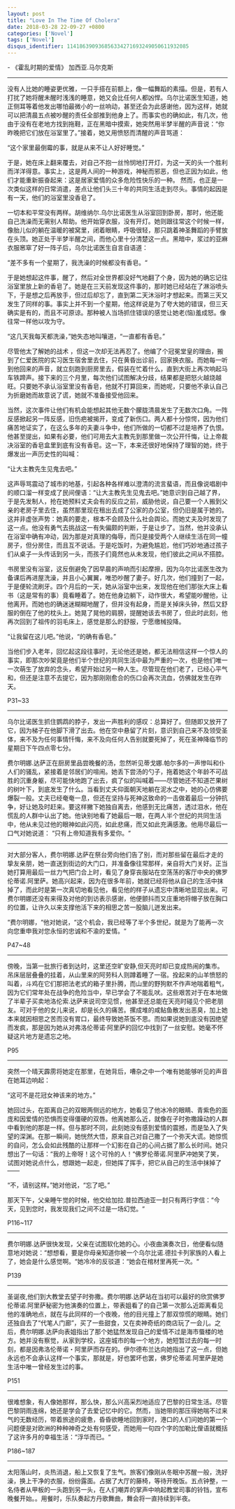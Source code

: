 ```yaml
---
layout: post
title: "Love In The Time Of Cholera"
date: 2018-03-28 22-09-27 +0800
categories: ['Novel']
tags: ['Novel']
disqus_identifier: 114186390936856334271693249050611932085
---
```


\- 《霍乱时期的爱情》 加西亚.马尔克斯

- - -

没有人比她的睡姿更优雅，一只手搭在前额上，像一幅舞蹈的素描。但是，若有人打扰了她将醒未醒时浅浅的睡意，她又会比任何人都凶悍。乌尔比诺医生知道，她正侧耳等着他发出哪怕最微小的一丝响动，甚至还会为此感谢他，因为这样，她就可以把清晨五点被吵醒的责任全部推到他身上了。而事实也的确如此，有几次，他由于没有在老地方找到拖鞋，正在黑暗中摸索，她突然用半梦半醒的声音说：“你昨晚把它们放在浴室里了。”接着，她又用愤怒而清醒的声音骂道：

“这个家里最倒霉的事，就是从来不让人好好睡觉。”

于是，她在床上翻来覆去，对自己不抱一丝怜悯地打开灯，为这一天的头一个胜利而洋洋得意。事实上，这是两人间的一种游戏，神秘而邪恶，但也正因为如此，他们才能重新振奋起来：这是居家爱情的众多危险性快乐的一种。 然而，也正是一次类似这样的日常消遣，差点让他们头三十年的共同生活走到尽头。事情的起因是有一天，他们的浴室里没香皂了。

一切本和平常没有两样。胡维纳尔.乌尔比诺医生从浴室回到卧房，那时，他还能自己洗澡而无需别人帮助。他开始穿衣服，没有开灯。她则跟往常这个时候一样，像胎儿似的躺在温暖的被窝里，闭着眼睛，呼吸很轻，那只跳着神圣舞蹈的手臂放在头顶。她正处于半梦半醒之间，而他心里十分清楚这一点。黑暗中，浆过的亚麻衣服窸窣了好一阵子后，乌尔比诺医生自言自语道：

“差不多有一个星期了，我洗澡的时候都没有香皂。“

于是她想起这件事，醒了，然后对全世界都没好气地翻了个身，因为她的确忘记往浴室里放上新的香皂了。她是在三天前发现这件事的，那时她已经站在了淋浴喷头下，于是想之后再放手，但过后却忘了，直到第二天沐浴时才想起来。而第三天又发生了同样的事。事实上并不到一个星期，他这样说是为了夸大她的错误，但三天确实是有的，而且不可原谅。那种被人当场抓住错误的感觉让她老(恼)羞成怒。像往常一样他以攻为守。

“这几天我每天都洗澡，”她失态地叫嚷道，“一直都有香皂。”

尽管他太了解她的战术 ，但这一次却无法再忍了。他编了个冠冕堂皇的理由，搬到了仁爱医院的实习医生宿舍里去住，只在黄昏出诊前，回家换衣服。而她每一听到他回来的声音，就立刻跑到厨房里去，假装在忙着什么，直到大街上再次响起马车铁蹄声。接下来的三个月里，每次他们试图解决分歧，结果都是把怒火越烧越旺。只要她不承认浴室里没有香皂，他就不打算回来，而她呢，只要他不承认自己为折磨她而故意说了谎，她就不准备接受他回来。

当然，这次事件让他们有机会能想起其他无数个朦胧清晨发生了无数次口角。一阵反感掀起另一阵反感，旧伤疤被揭开，变成了新伤口。两人都十分惊愕，因为他们痛苦地证实了，在这么多年的夫妻斗争中，他们所做的一切都不过是培养了仇恨。他甚至提出，如果有必要，他们可用去大主教先到那里做一次公开忏悔，让上帝裁决浴室的香皂盒里到底有没有香皂。这一下，本来还很好地保持了理智的她，终于爆发出一声历史性的叫喊：

“让大主教先生见鬼去吧。”

这声辱骂震动了城市的地基，引起各种各样难以澄清的流言蜚语，而且像说唱剧中的顺口溜一样变成了民间俚语：“让大主教先生见鬼去吧。”她意识到自己越了界，于是先发制人，抢在她预料丈夫会有的反应之前，威胁他说，自己要一个人搬到父亲的老房子里去住，虽然那里现在租出去成了公家的办公室，但仍旧是属于她的。这并非虚张声势：她真的要走，根本不会顾及什么社会舆论。而她丈夫及时发现了这一点。他没有勇气去挑战这一有失偏颇的判断，于是让步了。当然，他并没承认在浴室中确有冲动，因为那是对真理的侮辱，而只是接受两个人继续生活在同一幢房子，但分房住，而且互不说话。于是吃饭时，为避免尴尬，他们巧妙地通过孩子们从桌子一头传话到另一头，而孩子们竟然也从未发现，他们彼此之间从不搭腔。

书房里没有浴室，这反倒避免了因早晨的声响而引起摩擦，因为乌尔比诺医生改为备课后再进屋洗澡，并且小心翼翼，唯恐吵醒了妻子。好几次，他们撞到了一起，于是便轮流刷牙。四个月后的一天，她从浴室中出来，发现他在他们那张大床上看书（这是常有的事）竟看睡着了。她在他身边躺下，动作很大，希望能吵醒他，让他离开。而她也的确迷迷糊糊地醒了，但并没有起身，而是关掉床头钟，然后又舒服的倒在了他的枕头上。她晃了晃他的肩膀，提醒她该去书房了，但此时此刻，他再次回到了祖传的羽毛床上，感觉是那么的舒服，宁愿缴械投降。

“让我留在这儿吧。”他说，“的确有香皂。”

当他们步入老年，回忆起这段往事时，无论他还是她，都无法相信这样一个惊人的事实，即那次吵架竟是他们半个世纪的共同生活中最为严重的一次，也是他们唯一一次萌生了放弃的念头，希望开始过另一种人生。尽管现在他们老了，已经心平气和，但还是注意不去提它，因为那刚刚愈合的伤口会再次流血，仿佛就发生在昨天。 

P31~33

- - -

乌尔比诺医生抓住鹦鹉的脖子，发出一声胜利的感叹：总算好了。但随即又放开了它，因为梯子在他脚下滑了出去。他在空中悬留了片刻，意识到自己来不及领受圣体，来不及为任何事情忏悔，来不及向任何人告别就要死掉了，死在圣神降临节的星期日下午四点零七分。

费尔明娜.达萨正在厨房里品尝晚餐的汤，忽然听见蒂戈娜.帕尔多的一声惨叫和仆人们的骚乱，紧接着是邻居们的喧闹。她丢下尝汤的勺子，拖着她这个年龄不可战胜的沉重身躯，尽可能快地跑了出去，疯了似的叫喊着——尽管她还不知道芒果树的树叶下，到底发生了什么。当看到丈夫仰面朝天地躺在泥水之中，她的心仿佛要爆裂一般。丈夫已经奄奄一息，但还在坚持与死神这致命的一击做着最后一分钟抗争，好让她及时赶来。要这样撇下她独自离去，他感到无比痛苦，透过泪水，他在慌乱的人群中认出了她。他诀别地看了她最后一眼，在两人半个世纪的共同生活中，他从未见过他的眼神如此闪亮，如此悲痛，而又如此充满感激。他用尽最后一口气对她说道： “只有上帝知道我有多爱你。“

- - -

对大部分客人，费尔明娜.达萨在祭台旁向他们告了别，而对那些留在最后才走的挚友亲朋，她一直送到街边的大门口，并准备像往常那样，亲自将大门关好。正当她打算用最后一丝力气把门合上时，看见了身穿丧服站在空荡荡的客厅中央的佛罗伦蒂诺.阿里萨。她高兴起来，因为在很多年前，她就已经将他从自己的生活中抹掉了，而此时是第一次真切地看见他，看见他的样子从遗忘中清晰地显现出来。可费尔明娜还没有来得及对他的到访表示感谢，他便颤抖而又庄重地将帽子放在胸口的位置，让许久以来支撑他活下来的相思之苦一股脑儿迸发出来。

“费尔明娜，“他对她说，“这个机会，我已经等了半个多世纪，就是为了能再一次向您重申我对您永恒的忠诚和不渝的爱情。“

P47~48

- - -

傍晚，当第一批旅行者到达时，这里还空旷安静,但天亮时却已变成热闹的集市。吊床层层叠叠的挂着，从山里来的阿劳科人则蹲着睡了一宿。拴起来的山羊愤怒的叫着，斗鸡在它们那把法老式的箱子里扑腾，而山里的野狗默不作声地喘着粗气，因为它们常年处在战争的危险当中，早已学会了不能乱吠。这些艰苦对于在本地做了半辈子买卖地洛伦索.达萨来说司空见惯，他甚至还总能在天亮时碰见个把老朋友。可对于他的女儿来说，却是长久的痛苦。摞成堆的咸鲇鱼散发出恶臭，加上她本来就因相思之苦而没有胃口，最终导致她茶饭不思。而如果说她到底没有因绝望而发疯，那是因为她从对弗洛伦蒂诺·阿里萨的回忆中找到了一丝安慰。她毫不怀疑这片地方是遗忘之地。

P95

- - -

突然一个晴天霹雳将她定在那里，在她背后，嘈杂之中一个唯有她能够听见的声音在她耳边响起：

“这可不是花冠女神该来的地方。”

她回过头，在距离自己的双眼两侧远的地方，她看见了他冰冷的眼睛、青紫色的面庞和因爱情的恐惧而变得僵硬的双唇。他离她那么近，就像在子时弥撒躁动的人群中看到他的那是一样。但与那时不同，此刻她没有感到爱情的震撼，而是坠入了失望的深渊。在那一瞬间，她恍然大悟，原来自己对自己撒了一个弥天大谎。她惊慌的自问，怎么会如此残酷的让那样一个幻影在自己的心间占据了那么长时间。她只想出了一句话：“我的上帝呀！这个可怜的人！“佛罗伦蒂诺.阿里萨冲她笑了笑，试图对她说点什么，想跟她一起走，但她挥了挥手，把它从自己的生活中抹掉了——

“不，请别这样。”她对他说，“忘了吧。”

那天下午，父亲睡午觉的时候，他交给加拉.普拉西迪亚一封只有两行字信：“今天，见到您时，我发现我们之间不过是一场幻觉。“

P116~117

- - -

费尔明娜.达萨很快发现，父亲在试图软化她的心。小夜曲演奏次日，他便看似随意地对她说：“想想看，要是你母亲知道你被一个乌尔比诺.德拉卡列家族的人看上了，她会是什么感觉啊。“她冷冷的反驳道：“她会在棺材里再死一次。“

P139

- - -

圣诞夜,他们到大教堂去望子时弥撒。费尔明娜.达萨站在当初可以最好的欣赏佛罗伦蒂诺.阿里萨秘密为他演奏的位置上，带表姐看了的自己第一次那么近距离看见他的准确地点，就在与此同样的一个夜晚，他的目光撞上了那双惊慌的眼睛。她们还独自去了“代笔人门廊”，买了一些甜食，又在卖神奇纸的商店玩了一会儿。之后，费尔明娜.达萨向表姐指出了那个她猛然发现自己的爱情不过是海市蜃楼的地方。她并没有察觉，从家到学校，这座城市的每一个地方，她短暂过去的每一时刻，都是因弗洛伦蒂诺・阿里萨而存在的。伊尔德布兰达向她指出了这一点，但她永远也不会承认这样一个事实，那就是，好也罢坏也罢，佛罗伦蒂诺.阿里萨是她生活中唯一曾经发生过的事。

P151

- - -

很难想象，有人像她那样，那么快，那么兴高采烈地适应了巴黎的日常生活。尽管巴黎阴雨连绵，她还是学会了去爱记忆中的它。然而，当她带的那压得她喘不过来气的无数经历，带着旅途的疲惫，昏昏欲睡地回到家时，港口的人们问她的第一个问题便是对欧洲的种种神奇之处有何感受，而她用一句四个字的加勒比俚语就概括了这许多月的幸福生活：“浮华而已。“

P186~187

- - -

太阳落山时，炎热消退，船上又恢复了生气。旅客们像刚从冬眠中苏醒一般，洗好澡，换上干净的衣服，纷纷露面。占据了大厅的藤椅，等待开晚饭。五点钟整，一名侍者从甲板的一头跑到另一头，在人们嘲弄的掌声中响起教堂司事的铃铛，宣布晚餐开始。。用餐时，乐队奏起方丹歌舞曲，舞会将一直持续到半夜。
